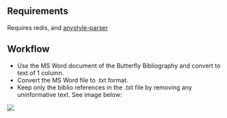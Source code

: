 ## Requirements
Requires redis, and [anystyle-parser](https://github.com/inukshuk/anystyle-parser)

## Workflow
* Use the MS Word document of the Butterfly Bibliography and convert to text of
  1 column.
* Convert the MS Word file to .txt format.
* Keep only the biblio references in the .txt file by removing any uninformative
  text. See image below:
  
![](https://rawgit.com/carlosp420/parsing-Lamas-references/master/media/example_of_input.png)
